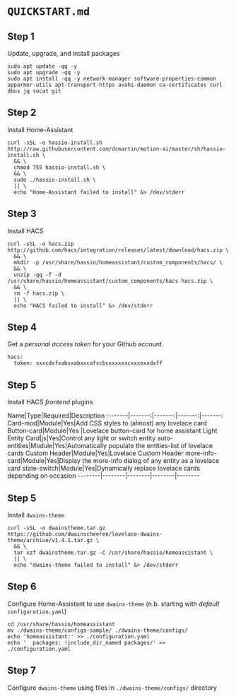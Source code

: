 # `QUICKSTART.md`

## Step 1
Update, upgrade, and install packages

```
sudo apt update -qq -y
sudo apt upgrade -qq -y
sudo apt install -qq -y network-manager software-properties-common apparmor-utils apt-transport-https avahi-daemon ca-certificates curl dbus jq socat git
```

## Step 2
Install Home-Assistant

```
curl -sSL -o hassio-install.sh http://raw.githubusercontent.com/dcmartin/motion-ai/master/sh/hassio-install.sh \
  && \
  chmod 755 hassio-install.sh \
  && \
  sudo ./hassio-install.sh \
  || \
  echo "Home-Assistant failed to install" &> /dev/stderr
```

## Step 3
Install HACS

```
curl -sSL -o hacs.zip http://github.com/hacs/integration/releases/latest/download/hacs.zip \
  && \
  mkdir -p /usr/share/hassio/homeassistant/custom_components/hacs/ \
  && \
  unzip -qq -f -d /usr/share/hassio/homeassistant/custom_components/hacs hacs.zip \
  && \
  rm -f hacs.zip \
  || \
  echo "HACS failed to install" &> /dev/stderr
```

## Step 4
Get a _personal access token_ for your Github account.

```
hacs:
  token: xxxcdxfxabxxabxxcafxcbcxxxxxxcxxxexxdxff
```

## Step 5
Install HACS _frontend_ plugins

Name|Type|Required|Description
:-------|-------:|-------:|-------:|-------:
Card-mod|Module|Yes|Add CSS styles to (almost) any lovelace card
Button-card|Module|Yes |Lovelace button-card for home assistant
Light Entity Card|js|Yes|Control any light or switch entity
auto-entities|Module|Yes|Automatically populate the entities-list of lovelace cards
Custom Header|Module|Yes|Lovelace Custom Header
more-info-card|Module|Yes|Display the more-info dialog of any entity as a lovelace card
state-switch|Module|Yes|Dynamically replace lovelace cards depending on occasion
--------|--------|--------|--------|--------

## Step 5
Install `dwains-theme`

```
curl -sSL -o dwainstheme.tar.gz https://github.com/dwainscheeren/lovelace-dwains-theme/archive/v1.4.1.tar.gz \
  && \
  tar xzf dwainstheme.tar.gz -C /usr/share/hassio/homeassistant \
  || \
  echo "dwains-theme failed to install" &> /dev/stderr
```

## Step 6
Configure Home-Assistant to use `dwains-theme` (n.b. starting with _default_ `configuration.yaml`)

```
cd /usr/share/hassio/homeassistant
mv ./dwains-theme/configs-sample/ ./dwains-theme/configs/
echo 'homeassistant:' >> ./configuration.yaml
echo '  packages: !include_dir_named packages/' >> ./configuration.yaml
```

## Step 7
Configure `dwains-theme` using files in `./dwains-theme/configs/` directory

```
```
